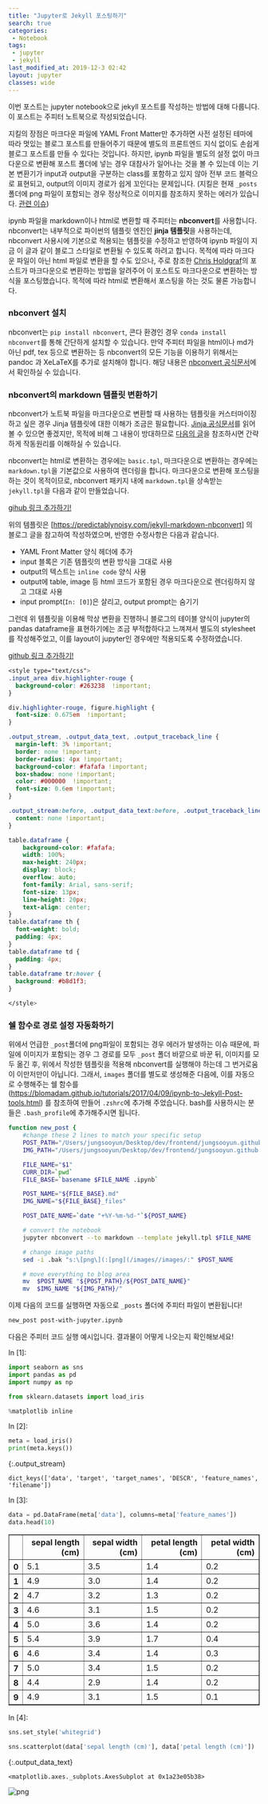 ```yaml
---
title: "Jupyter로 Jekyll 포스팅하기"
search: true
categories:
 - Notebook
tags:
 - jupyter
 - jekyll
last_modified_at: 2019-12-3 02:42
layout: jupyter
classes: wide
---
```

이번 포스트는 jupyter notebook으로 jekyll 포스트를 작성하는 방법에 대해 다룹니다. 이 포스트는 주피터 노트북으로 작성되었습니다.

지킬의 장점은 마크다운 파일에 YAML Front Matter만 추가하면 사전 설정된 테마에 따라 멋있는 블로그 포스트를 만들어주기 때문에 별도의 프론트엔드 지식 없이도 손쉽게 블로그 포스트를 만들 수 있다는 것입니다. 하지만, ipynb 파일을 별도의 설정 없이 마크다운으로 변환해 포스트 폴더에 넣는 경우 대참사가 일어나는 것을 볼 수 있는데 이는 기본 변환기가 input과 output을 구분하는 class를 포함하고 있지 않아 전부 코드 블럭으로 표현되고, output의 이미지 경로가 쉽게 꼬인다는 문제입니다. (지킬은 현재 `_posts` 폴더에 png 파일이 포함되는 경우 정상적으로 이미지를 참조하지 못하는 에러가 있습니다. [관련 이슈](https://github.com/jekyll/jekyll/issues/5181))

ipynb 파일을 markdown이나 html로 변환할 때  주피터는 **nbconvert**를 사용합니다. nbconvert는 내부적으로 파이썬의 템플릿 엔진인 **jinja 템플릿**을 사용하는데, nbconvert 사용시에 기본으로 적용되는 템플릿을 수정하고 반영하여 ipynb 파일이 지금 이 글과 같이 블로그 스타일로 변환될 수 있도록 하려고 합니다. 목적에 따라 마크다운 파일이 아닌 html 파일로 변환을 할 수도 있으나, 주로 참조한 [Chris Holdgraf](https://github.com/choldgraf)의 포스트가 마크다운으로 변환하는 방법을 알려주어 이 포스트도 마크다운으로 변환하는 방식을 포스팅했습니다. 목적에 따라 html로 변환해서 포스팅을 하는 것도 물론 가능합니다.

### nbconvert 설치

nbconvert는 `pip install nbconvert`, 콘다 환경인 경우 `conda install nbconvert`를 통해 간단하게 설치할 수 있습니다. 만약 주피터 파일을 html이나 md가 아닌 pdf, tex 등으로 변환하는 등 nbconvert의 모든 기능을 이용하기 위해서는  pandoc 과 XeLaTeX를 추가로 설치해야 합니다. 해당 내용은 [nbconvert 공식문서](https://nbconvert.readthedocs.io/en/latest/install.html)에서 확인하실 수 있습니다.

### nbconvert의 markdown 템플릿 변환하기

nbconvert가 노트북 파일을 마크다운으로 변환할 때 사용하는 템플릿을 커스터마이징하고 싶은 경우 Jinja 템플릿에 대한 이해가 조금은 필요합니다. [Jinja 공식문서](https://jinja.palletsprojects.com/en/2.10.x/templates/)를 읽어볼 수 있으면 좋겠지만, 목적에 비해 그 내용이 방대하므로 [다음의 글](https://www.datacamp.com/community/tutorials/jinja2-custom-export-templates-jupyter)을 참조하시면 간략하게 작동원리를 이해하실 수 있습니다.

nbconvert는 html로 변환하는 경우에는 `basic.tpl`, 마크다운으로 변환하는 경우에는 `markdown.tpl`을 기본값으로 사용하여 렌더링을 합니다. 마크다운으로 변환해 포스팅을 하는 것이 목적이므로, nbconvert 패키지 내에 `markdown.tpl`을 상속받는 `jekyll.tpl`을 다음과 같이 만들었습니다.

[gihub 링크 추가하기!]()


위의 템플릿은 [https://predictablynoisy.com/jekyll-markdown-nbconvert] 의 블로그 글을 참고하여 작성하였으며, 반영한 수정사항은 다음과 같습니다.

- YAML Front Matter 양식 헤더에 추가
- input 블록은 기존 템플릿의 변환 방식을 그대로 사용
- output의 텍스트는 `inline code` 양식 사용
- output에 table, image 등 html 코드가 포함된 경우 마크다운으로 렌더링하지 않고 그대로 사용
- input prompt(`In: [0]`)은 살리고, output prompt는 숨기기

그런데 위 템플릿을 이용해 막상 변환을 진행하니 블로그의 테이블 양식이 jupyter의 pandas dataframe을 표현하기에는 조금 부적합하다고 느껴져서 별도의 stylesheet를 작성해주었고, 이를 layout이 jupyter인 경우에만 적용되도록 수정하였습니다.

[github 링크 추가하기!]()

```css
<style type="text/css">
.input_area div.highlighter-rouge {
  background-color: #263238  !important;
}

div.highlighter-rouge, figure.highlight {
  font-size: 0.675em  !important;
}

.output_stream, .output_data_text, .output_traceback_line {
  margin-left: 3% !important;
  border: none !important;
  border-radius: 4px !important;
  background-color: #fafafa !important;
  box-shadow: none !important;
  color: #000000  !important;
  font-size: 0.6em !important;
}

.output_stream:before, .output_data_text:before, .output_traceback_line:before{
  content: none !important;
}

table.dataframe {
    background-color: #fafafa;
    width: 100%;
    max-height: 240px;
    display: block;
    overflow: auto;
    font-family: Arial, sans-serif;
    font-size: 13px;
    line-height: 20px;
    text-align: center;
}
table.dataframe th {
  font-weight: bold;
  padding: 4px;
}
table.dataframe td {
  padding: 4px;
}
table.dataframe tr:hover {
  background: #b8d1f3;
}

</style>

```

### 쉘 함수로 경로 설정 자동화하기

위에서 언급한 `_post`폴더에 png파일이 포함되는 경우 에러가 발생하는 이슈 때문에, 파일에 이미지가 포함되는 경우 그 경로를 모두 `_post` 폴더 바깥으로 바꾼 뒤, 이미지를 모두 옮긴 후, 위에서 작성한 템플릿을 적용해 nbconvert를 실행해야 하는데 그 번거로움이 이만저만이 아닙니다. 그래서, `images` 폴더를 별도로 생성해준 다음에, 이를 자동으로 수행해주는 쉘 함수를(https://blomadam.github.io/tutorials/2017/04/09/ipynb-to-Jekyll-Post-tools.html) 를 참조하여  만들어 `.zshrc`에 추가해 주었습니다. bash를 사용하시는 분들은 `.bash_profile`에 추가해주시면 됩니다.

```sh
function new_post {
    #change these 2 lines to match your specific setup
    POST_PATH="/Users/jungsooyun/Desktop/dev/frontend/jungsooyun.github.io/_posts"
    IMG_PATH="/Users/jungsooyun/Desktop/dev/frontend/jungsooyun.github.io/images"

    FILE_NAME="$1"
    CURR_DIR=`pwd`
    FILE_BASE=`basename $FILE_NAME .ipynb`

    POST_NAME="${FILE_BASE}.md"
    IMG_NAME="${FILE_BASE}_files"

    POST_DATE_NAME=`date "+%Y-%m-%d-"`${POST_NAME}

    # convert the notebook
    jupyter nbconvert --to markdown --template jekyll.tpl $FILE_NAME

    # change image paths
    sed -i .bak "s:\[png\](:[png](/images//images/:" $POST_NAME

    # move everything to blog area
    mv  $POST_NAME "${POST_PATH}/${POST_DATE_NAME}"
    mv  $IMG_NAME "${IMG_PATH}/"
```

이제 다음의 코드를 실행하면 자동으로 `_posts` 폴더에 주피터 파일이 변환됩니다!

```sh
new_post post-with-jupyter.ipynb
```

다음은 주피터 코드 실행 예시입니다. 결과물이 어떻게 나오는지 확인해보세요!

<div class="prompt input_prompt">
In&nbsp;[1]:
</div>

<div class="input_area" markdown="1">

```python
import seaborn as sns
import pandas as pd
import numpy as np

from sklearn.datasets import load_iris

%matplotlib inline
```

</div>

<div class="prompt input_prompt">
In&nbsp;[2]:
</div>

<div class="input_area" markdown="1">

```python
meta = load_iris()
print(meta.keys())
```

</div>

{:.output_stream}

```
dict_keys(['data', 'target', 'target_names', 'DESCR', 'feature_names', 'filename'])

```

<div class="prompt input_prompt">
In&nbsp;[3]:
</div>

<div class="input_area" markdown="1">

```python
data = pd.DataFrame(meta['data'], columns=meta['feature_names'])
data.head(10)
```

</div>




<div markdown="0">
<div>
<style scoped>
    .dataframe tbody tr th:only-of-type {
        vertical-align: middle;
    }

    .dataframe tbody tr th {
        vertical-align: top;
    }

    .dataframe thead th {
        text-align: right;
    }
</style>
<table border="1" class="dataframe">
  <thead>
    <tr style="text-align: right;">
      <th></th>
      <th>sepal length (cm)</th>
      <th>sepal width (cm)</th>
      <th>petal length (cm)</th>
      <th>petal width (cm)</th>
    </tr>
  </thead>
  <tbody>
    <tr>
      <th>0</th>
      <td>5.1</td>
      <td>3.5</td>
      <td>1.4</td>
      <td>0.2</td>
    </tr>
    <tr>
      <th>1</th>
      <td>4.9</td>
      <td>3.0</td>
      <td>1.4</td>
      <td>0.2</td>
    </tr>
    <tr>
      <th>2</th>
      <td>4.7</td>
      <td>3.2</td>
      <td>1.3</td>
      <td>0.2</td>
    </tr>
    <tr>
      <th>3</th>
      <td>4.6</td>
      <td>3.1</td>
      <td>1.5</td>
      <td>0.2</td>
    </tr>
    <tr>
      <th>4</th>
      <td>5.0</td>
      <td>3.6</td>
      <td>1.4</td>
      <td>0.2</td>
    </tr>
    <tr>
      <th>5</th>
      <td>5.4</td>
      <td>3.9</td>
      <td>1.7</td>
      <td>0.4</td>
    </tr>
    <tr>
      <th>6</th>
      <td>4.6</td>
      <td>3.4</td>
      <td>1.4</td>
      <td>0.3</td>
    </tr>
    <tr>
      <th>7</th>
      <td>5.0</td>
      <td>3.4</td>
      <td>1.5</td>
      <td>0.2</td>
    </tr>
    <tr>
      <th>8</th>
      <td>4.4</td>
      <td>2.9</td>
      <td>1.4</td>
      <td>0.2</td>
    </tr>
    <tr>
      <th>9</th>
      <td>4.9</td>
      <td>3.1</td>
      <td>1.5</td>
      <td>0.1</td>
    </tr>
  </tbody>
</table>
</div>
</div>



<div class="prompt input_prompt">
In&nbsp;[4]:
</div>

<div class="input_area" markdown="1">

```python
sns.set_style('whitegrid')

sns.scatterplot(data['sepal length (cm)'], data['petal length (cm)'])
```

</div>




{:.output_data_text}

```
<matplotlib.axes._subplots.AxesSubplot at 0x1a23e05b38>
```




![png](/images/post-with-jupyter_files/post-with-jupyter_6_1.png)

